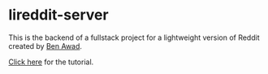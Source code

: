 # lireddit-server

This is the backend of a fullstack project for a lightweight version of Reddit created by [Ben Awad](https://github.com/benawad/).

[Click here](https://www.youtube.com/watch?v=I6ypD7qv3Z8) for the tutorial. 
